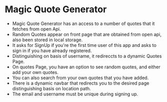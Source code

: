 # Magic Quote Generator

* Magic Quote Generator has an access to a number of quotes that it fetches from open Api.
* Random Quotes appear on front page that are obtained from open api, also been stored in local storage.
* It asks for SignUp if you're the first time user of this app and asks to sign in if you have already registered.
* Distinguishing on basis of username, it redireccts to a dynamic Quotes Page.
* On quotes Page, you have an option to see random quotes, and either add your own quotes.
* You can also search from your own quotes that you have added.
* There is a dynamic navbar that redirects you to the desired page distinguishing basis on location path.
* The email and username must be unique during signing up.